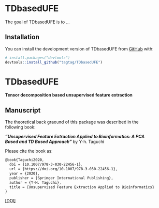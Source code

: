 
<!-- README.md is generated from README.Rmd. Please edit that file -->

# TDbasedUFE

<!-- badges: start -->
<!-- badges: end -->

The goal of TDbasedUFE is to …

## Installation

You can install the development version of TDbasedUFE from
[GitHub](https://github.com/) with:

``` r
# install.packages("devtools")
devtools::install_github("tagtag/TDbasedUFE")
```

# TDbasedUFE

**Tensor decomposition based unsupervised feature extraction**

## Manuscript

The theoretical back graound of this package was described in the
following book:

***“Unsupervised Feature Extraction Applied to Bioinformatics: A PCA
Based and TD Based Approach”*** by Y-h. Taguchi

Please cite the book as:

``` latex
@book{Taguchi2020,
  doi = {10.1007/978-3-030-22456-1},
  url = {https://doi.org/10.1007/978-3-030-22456-1},
  year = {2020},
  publisher = {Springer International Publishing},
  author = {Y-H. Taguchi},
  title = {Unsupervised Feature Extraction Applied to Bioinformatics}
}
```

[\[DOI\]](https://doi.org/10.1007/978-3-030-22456-1)


